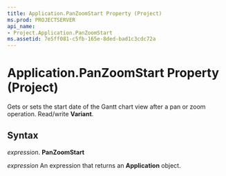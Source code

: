 ```yaml
---
title: Application.PanZoomStart Property (Project)
ms.prod: PROJECTSERVER
api_name:
- Project.Application.PanZoomStart
ms.assetid: 7e5ff081-c5fb-165e-8ded-bad1c3cdc72a
---
```



# Application.PanZoomStart Property (Project)

Gets or sets the start date of the Gantt chart view after a pan or zoom operation. Read/write  **Variant**.


## Syntax

 _expression_. **PanZoomStart**

 _expression_ An expression that returns an **Application** object.


